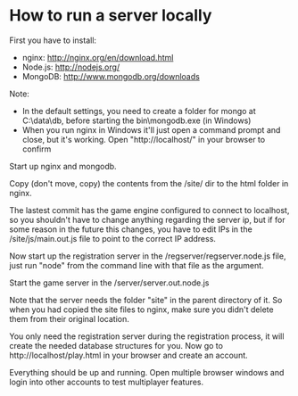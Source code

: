 How to run a server locally
=====

First you have to install:
* nginx: http://nginx.org/en/download.html
* Node.js: http://nodejs.org/
* MongoDB: http://www.mongodb.org/downloads

Note:
* In the default settings, you need to create a folder for mongo at C:\data\db, before starting the bin\mongodb.exe (in Windows)
* When you run nginx in Windows it'll just open a command prompt and close, but it's working. Open "http://localhost/" in your browser to confirm

Start up nginx and mongodb.

Copy (don't move, copy) the contents from the /site/ dir to the html folder in nginx.

The lastest commit has the game engine configured to connect to localhost, so you shouldn't have to change anything regarding the server ip, but if for some reason in the future this changes, you have to edit IPs in the /site/js/main.out.js file to point to the correct IP address.

Now start up the registration server in the /regserver/regserver.node.js file, just run "node" from the command line with that file as the argument.

Start the game server in the /server/server.out.node.js

Note that the server needs the folder "site" in the parent directory of it. So when you had copied the site files to nginx, make sure you didn't delete them from their original location.

You only need the registration server during the registration process, it will create the needed database structures for you. Now go to http://localhost/play.html in your browser and create an account.

Everything should be up and running. Open multiple browser windows and login into other accounts to test multiplayer features.
